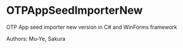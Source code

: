 # OTPAppSeedImporterNew
OTP App seed importer new version in C# and WinForms framework

Authors: Mu-Ye, Sakura